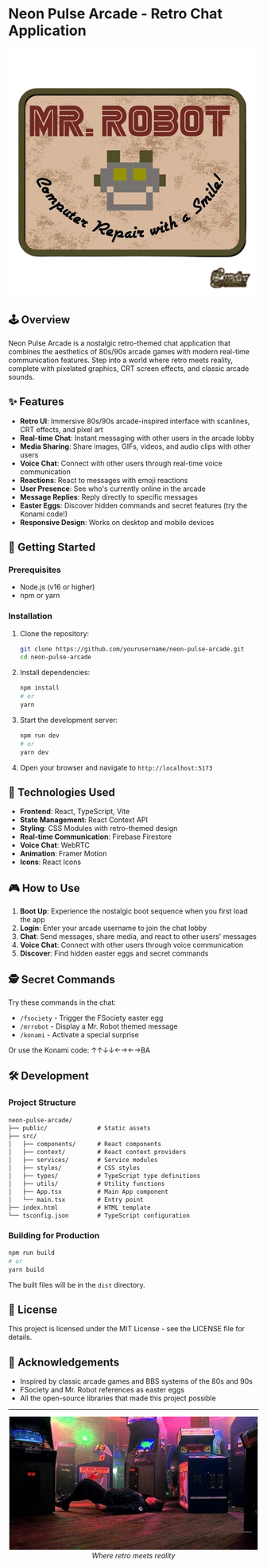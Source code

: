 # Neon Pulse Arcade - Retro Chat Application

![Neon Pulse Arcade Logo](/public/logo.png)

## 🕹️ Overview

Neon Pulse Arcade is a nostalgic retro-themed chat application that combines the aesthetics of 80s/90s arcade games with modern real-time communication features. Step into a world where retro meets reality, complete with pixelated graphics, CRT screen effects, and classic arcade sounds.

## ✨ Features

- **Retro UI**: Immersive 80s/90s arcade-inspired interface with scanlines, CRT effects, and pixel art
- **Real-time Chat**: Instant messaging with other users in the arcade lobby
- **Media Sharing**: Share images, GIFs, videos, and audio clips with other users
- **Voice Chat**: Connect with other users through real-time voice communication
- **Reactions**: React to messages with emoji reactions
- **User Presence**: See who's currently online in the arcade
- **Message Replies**: Reply directly to specific messages
- **Easter Eggs**: Discover hidden commands and secret features (try the Konami code!)
- **Responsive Design**: Works on desktop and mobile devices

## 🚀 Getting Started

### Prerequisites

- Node.js (v16 or higher)
- npm or yarn

### Installation

1. Clone the repository:
   ```bash
   git clone https://github.com/yourusername/neon-pulse-arcade.git
   cd neon-pulse-arcade
   ```

2. Install dependencies:
   ```bash
   npm install
   # or
   yarn
   ```

3. Start the development server:
   ```bash
   npm run dev
   # or
   yarn dev
   ```

4. Open your browser and navigate to `http://localhost:5173`

## 🔧 Technologies Used

- **Frontend**: React, TypeScript, Vite
- **State Management**: React Context API
- **Styling**: CSS Modules with retro-themed design
- **Real-time Communication**: Firebase Firestore
- **Voice Chat**: WebRTC
- **Animation**: Framer Motion
- **Icons**: React Icons

## 🎮 How to Use

1. **Boot Up**: Experience the nostalgic boot sequence when you first load the app
2. **Login**: Enter your arcade username to join the chat lobby
3. **Chat**: Send messages, share media, and react to other users' messages
4. **Voice Chat**: Connect with other users through voice communication
5. **Discover**: Find hidden easter eggs and secret commands

## 🕵️ Secret Commands

Try these commands in the chat:

- `/fsociety` - Trigger the FSociety easter egg
- `/mrrobot` - Display a Mr. Robot themed message
- `/konami` - Activate a special surprise

Or use the Konami code: ↑↑↓↓←→←→BA

## 🛠️ Development

### Project Structure

```
neon-pulse-arcade/
├── public/              # Static assets
├── src/
│   ├── components/      # React components
│   ├── context/         # React context providers
│   ├── services/        # Service modules
│   ├── styles/          # CSS styles
│   ├── types/           # TypeScript type definitions
│   ├── utils/           # Utility functions
│   ├── App.tsx          # Main App component
│   └── main.tsx         # Entry point
├── index.html           # HTML template
└── tsconfig.json        # TypeScript configuration
```

### Building for Production

```bash
npm run build
# or
yarn build
```

The built files will be in the `dist` directory.

## 📝 License

This project is licensed under the MIT License - see the LICENSE file for details.

## 🙏 Acknowledgements

- Inspired by classic arcade games and BBS systems of the 80s and 90s
- FSociety and Mr. Robot references as easter eggs
- All the open-source libraries that made this project possible

---

<p align="center">
  <img src="./public/arcade-logo.png" width="500" alt="Neon Pulse Arcade Logo">
  <br>
  <i>Where retro meets reality</i>
</p>

